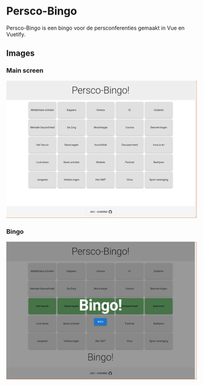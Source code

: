 # Persco-Bingo
Persco-Bingo is een bingo voor de persconferenties gemaakt in Vue en Vuetify.

## Images
### Main screen
![](src/assets/bingobasic.png)
### Bingo
![](src/assets/bingobingo.png)